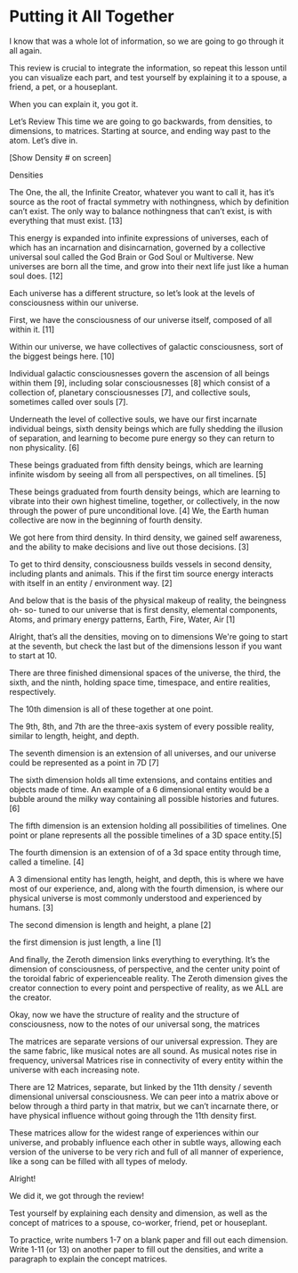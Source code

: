 # Putting it All Together
I know that was a whole lot of information, so we are going to go through it all again.

This review is crucial to integrate the information, so repeat this lesson until you can visualize each part, and test yourself by explaining it to a spouse, a friend, a pet, or a houseplant.

When you can explain it, you got it.

Let’s Review
This time we are going to go backwards, from densities, to dimensions, to matrices. Starting at source, and ending way past to the atom. Let’s dive in.

[Show Density # on screen]

Densities

The One, the all, the Infinite Creator, whatever you want to call it, has it’s source as the root of fractal symmetry with nothingness, which by definition can’t exist. The only way to balance nothingness that can’t exist, is with everything that must exist. [13]

This energy is expanded into infinite expressions of universes, each of which has an incarnation and disincarnation, governed by a collective universal soul called the God Brain or God Soul or Multiverse. New universes are born all the time, and grow into their next life just like a human soul does. [12]

Each universe has a different structure, so let’s look at the levels of consciousness within our universe.

First, we have the consciousness of our universe itself, composed of all within it. [11]

Within our universe, we have collectives of galactic consciousness, sort of the biggest beings here. [10]

Individual galactic consciousnesses govern the ascension of all beings within them [9], including solar consciousnesses [8] which consist of a collection of, planetary consciousnesses [7], and collective souls, sometimes called over souls [7].

Underneath the level of collective souls, we have our first incarnate individual beings, sixth density beings which are fully shedding the illusion of separation, and learning to become pure energy so they can return to non physicality. [6]

These beings graduated from fifth density beings, which are learning infinite wisdom by seeing all from all perspectives, on all timelines. [5]

These beings graduated from fourth density beings, which are learning to vibrate into their own highest timeline, together, or collectively, in the now through the power of pure unconditional love. [4] We, the Earth human collective are now in the beginning of fourth density.

We got here from third density. In third density, we gained self awareness, and the ability to make decisions and live out those decisions. [3]

To get to third density, consciousness builds vessels in second density, including plants and animals. This if the first tim source energy interacts with itself in an entity / environment way. [2]

And below that is the basis of the physical makeup of reality, the beingness oh- so- tuned to our universe that is first density, elemental components, Atoms, and primary energy patterns, Earth, Fire, Water, Air [1]

Alright, that’s all the densities, moving on to dimensions
We're going to start at the seventh, but check the last but of the dimensions lesson if you want to start at 10.

There are three finished dimensional spaces of the universe, the third, the sixth, and the ninth, holding space time, timespace, and entire realities, respectively. 

The 10th dimension is all of these together at one point. 

The 9th, 8th, and 7th are the three-axis system of every possible reality, similar to length, height, and depth.

The seventh dimension is an extension of all universes, and our universe could be represented as a point in 7D [7]

The sixth dimension holds all time extensions, and contains entities and objects made of time. An example of a 6 dimensional entity would be a bubble around the milky way containing all possible histories and futures. [6]

The fifth dimension is an extension holding all possibilities of timelines. One point or plane represents all the possible timelines of a 3D space entity.[5]

The fourth dimension is an extension of of a 3d space entity through time, called a timeline. [4]

A 3 dimensional entity has length, height, and depth, this is where we have most of our experience, and, along with the fourth dimension, is where our physical universe is most commonly understood and experienced by humans. [3]

The second dimension is length and height, a plane [2]

the first dimension is just length, a line [1]

And finally, the Zeroth dimension links everything to everything. It’s the dimension of consciousness, of perspective, and the center unity point of the toroidal fabric of experienceable reality. The Zeroth dimension gives the creator connection to every point and perspective of reality, as we ALL are the creator.

Okay, now we have the structure of reality and the structure of consciousness, now to the notes of our universal song, the matrices

The matrices are separate versions of our universal expression. They are the same fabric, like musical notes are all sound. As musical notes rise in frequency, universal Matrices rise in connectivity of every entity within the universe with each increasing note.

There are 12 Matrices, separate, but linked by the 11th density / seventh dimensional universal consciousness. We can peer into a matrix above or below through a third party in that matrix, but we can’t incarnate there, or have physical influence without going through the 11th density first.

These matrices allow for the widest range of experiences within our universe, and probably influence each other in subtle ways, allowing each version of the universe to be very rich and full of all manner of experience, like a song can be filled with all types of melody.

Alright!

We did it, we got through the review!

Test yourself by explaining each density and dimension, as well as the concept of matrices to a spouse, co-worker, friend, pet or houseplant.

To practice, write numbers 1-7 on a blank paper and fill out each dimension. Write 1-11 (or 13) on another paper to fill out the densities, and write a paragraph to explain the concept matrices.


<!--stackedit_data:
eyJoaXN0b3J5IjpbNjMwNjM4MDA2LC0yMDg4NzQ2NjEyXX0=
-->
